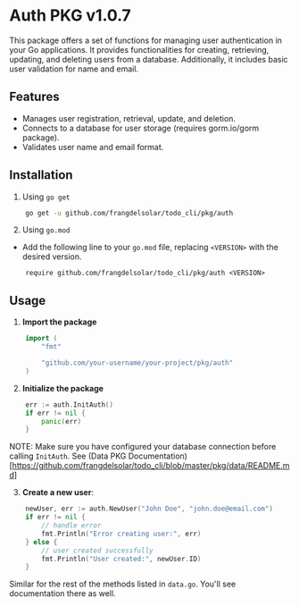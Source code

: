 # Auth PKG v1.0.7

This package offers a set of functions for managing user authentication in your Go applications. It provides functionalities for creating, retrieving, updating, and deleting users from a database. Additionally, it includes basic user validation for name and email.

## Features

-   Manages user registration, retrieval, update, and deletion.
-   Connects to a database for user storage (requires gorm.io/gorm package).
-   Validates user name and email format.

## Installation

1. Using `go get`

```bash
    go get -u github.com/frangdelsolar/todo_cli/pkg/auth
```

2. Using `go.mod`

-   Add the following line to your `go.mod` file, replacing `<VERSION>` with the desired version.

```
    require github.com/frangdelsolar/todo_cli/pkg/auth <VERSION>
```

## Usage

1. **Import the package**

```go
    import (
        "fmt"

        "github.com/your-username/your-project/pkg/auth"
    )
```

2. **Initialize the package**

```go
    err := auth.InitAuth()
    if err != nil {
        panic(err)
    }
```

NOTE: Make sure you have configured your database connection before calling `InitAuth`. See (Data PKG Documentation)[https://github.com/frangdelsolar/todo_cli/blob/master/pkg/data/README.md]

3. **Create a new user**:

```go
    newUser, err := auth.NewUser("John Doe", "john.doe@email.com")
    if err != nil {
        // handle error
        fmt.Println("Error creating user:", err)
    } else {
        // user created successfully
        fmt.Println("User created:", newUser.ID)
    }
```

Similar for the rest of the methods listed in `data.go`. You'll see documentation there as well.
